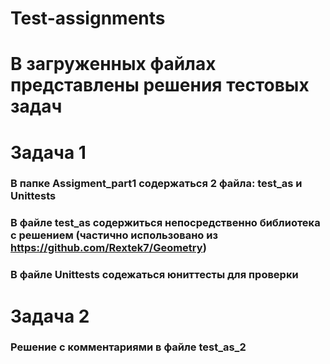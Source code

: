 # Test-assignments

# В загруженных файлах представлены решения тестовых задач

# Задача 1
### В папке Assigment_part1 содержаться 2 файла: test_as и Unittests
### В файле test_as содержиться непосредственно библиотека с решением (частично использовано из https://github.com/Rextek7/Geometry)
### В файле Unittests содежаться юниттесты для проверки

# Задача 2
### Решение с комментариями в файле test_as_2
